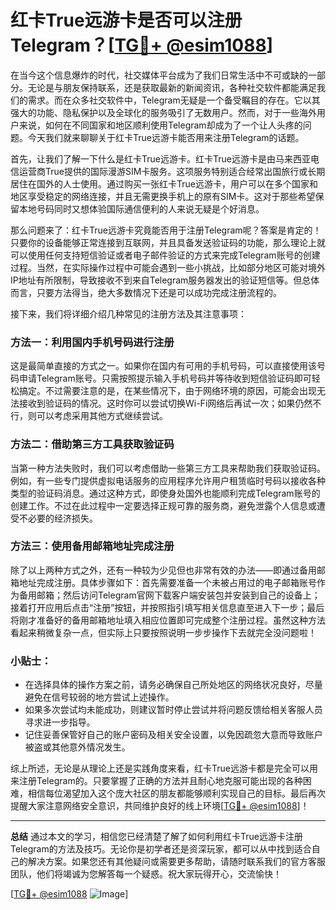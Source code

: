 # 红卡True远游卡是否可以注册Telegram？[[TG💪+ @esim1088](https://t.me/s/esim1088)]

在当今这个信息爆炸的时代，社交媒体平台成为了我们日常生活中不可或缺的一部分。无论是与朋友保持联系，还是获取最新的新闻资讯，各种社交软件都能满足我们的需求。而在众多社交软件中，Telegram无疑是一个备受瞩目的存在。它以其强大的功能、隐私保护以及全球化的服务吸引了无数用户。然而，对于一些海外用户来说，如何在不同国家和地区顺利使用Telegram却成为了一个让人头疼的问题。今天我们就来聊聊关于红卡True远游卡能否用来注册Telegram的话题。

首先，让我们了解一下什么是红卡True远游卡。红卡True远游卡是由马来西亚电信运营商True提供的国际漫游SIM卡服务。这项服务特别适合经常出国旅行或长期居住在国外的人士使用。通过购买一张红卡True远游卡，用户可以在多个国家和地区享受稳定的网络连接，并且无需更换手机上的原有SIM卡。这对于那些希望保留本地号码同时又想体验国际通信便利的人来说无疑是个好消息。

那么问题来了：红卡True远游卡究竟能否用于注册Telegram呢？答案是肯定的！只要你的设备能够正常连接到互联网，并且具备发送验证码的功能，那么理论上就可以使用任何支持短信验证或者电子邮件验证的方式来完成Telegram账号的创建过程。当然，在实际操作过程中可能会遇到一些小挑战，比如部分地区可能对境外IP地址有所限制，导致接收不到来自Telegram服务器发出的验证短信等。但总体而言，只要方法得当，绝大多数情况下还是可以成功完成注册流程的。

接下来，我们将详细介绍几种常见的注册方法及其注意事项：

### 方法一：利用国内手机号码进行注册
这是最简单直接的方式之一。如果你在国内有可用的手机号码，可以直接使用该号码申请Telegram账号。只需按照提示输入手机号码并等待收到短信验证码即可轻松搞定。不过需要注意的是，在某些情况下，由于网络环境的原因，可能会出现无法接收到验证码的情况。这时你可以尝试切换Wi-Fi网络后再试一次；如果仍然不行，则可以考虑采用其他方式继续尝试。

### 方法二：借助第三方工具获取验证码
当第一种方法失败时，我们可以考虑借助一些第三方工具来帮助我们获取验证码。例如，有一些专门提供虚拟电话服务的应用程序允许用户租赁临时号码以接收各种类型的验证码消息。通过这种方式，即使身处国外也能顺利完成Telegram账号的创建工作。不过在此过程中一定要选择正规可靠的服务商，避免泄露个人信息或遭受不必要的经济损失。

### 方法三：使用备用邮箱地址完成注册
除了以上两种方式之外，还有一种较为少见但也非常有效的办法——即通过备用邮箱地址完成注册。具体步骤如下：首先需要准备一个未被占用过的电子邮箱账号作为备用邮箱；然后访问Telegram官网下载客户端安装包并安装到自己的设备上；接着打开应用后点击“注册”按钮，并按照指引填写相关信息直至进入下一步；最后将刚才准备好的备用邮箱地址填入相应位置即可完成整个注册过程。虽然这种方法看起来稍微复杂一点，但实际上只要按照说明一步步操作下去就完全没问题啦！

### 小贴士：
- 在选择具体的操作方案之前，请务必确保自己所处地区的网络状况良好，尽量避免在信号较弱的地方尝试上述操作。
- 如果多次尝试均未能成功，则建议暂时停止尝试并将问题反馈给相关客服人员寻求进一步指导。
- 记住妥善保管好自己的账户密码及相关安全设置，以免因疏忽大意而导致账户被盗或其他意外情况发生。

综上所述，无论是从理论上还是实践角度来看，红卡True远游卡都是完全可以用来注册Telegram的。只要掌握了正确的方法并且耐心地克服可能出现的各种困难，相信每位渴望加入这个庞大社区的朋友都能够顺利实现自己的目标。最后再次提醒大家注意网络安全意识，共同维护良好的线上环境[[TG💪+ @esim1088](https://t.me/s/esim1088)]！

---

**总结**
通过本文的学习，相信您已经清楚了解了如何利用红卡True远游卡注册Telegram的方法及技巧。无论你是初学者还是资深玩家，都可以从中找到适合自己的解决方案。如果您还有其他疑问或需要更多帮助，请随时联系我们的官方客服团队，他们将竭诚为您解答每一个疑惑。祝大家玩得开心，交流愉快！

[[TG💪+ @esim1088](https://t.me/s/esim1088) ![Image](https://i.postimg.cc/4NQfJmqS/Snipaste-2025-05-13-00-14-12.png)]